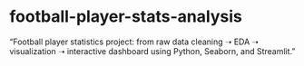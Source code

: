 # football-player-stats-analysis
“Football player statistics project: from raw data cleaning ➝ EDA ➝ visualization ➝ interactive dashboard using Python, Seaborn, and Streamlit.”
